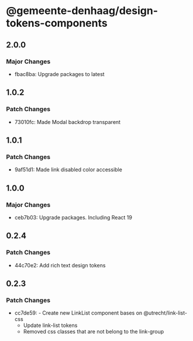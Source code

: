 # @gemeente-denhaag/design-tokens-components

## 2.0.0

### Major Changes

- fbac8ba: Upgrade packages to latest

## 1.0.2

### Patch Changes

- 73010fc: Made Modal backdrop transparent

## 1.0.1

### Patch Changes

- 9af51d1: Made link disabled color accessible

## 1.0.0

### Major Changes

- ceb7b03: Upgrade packages. Including React 19

## 0.2.4

### Patch Changes

- 44c70e2: Add rich text design tokens

## 0.2.3

### Patch Changes

- cc7de59: - Create new LinkList component bases on @utrecht/link-list-css
  - Update link-list tokens
  - Removed css classes that are not belong to the link-group
